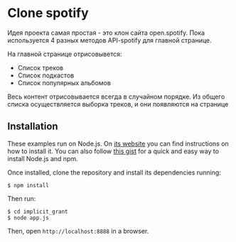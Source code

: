 # Clone spotify

Идея проекта самая простая - это клон сайта open.spotify. Пока используется 4 разных методов API-spotify для главной странице. 

На главной странице отрисовывется:

* Список треков
* Список подкастов
* Список популярных альбомов

Весь контент отрисовывается всегда в случайном порядке. Из общего списка осуществляется выборка треков, и они появляются на странице

## Installation

These examples run on Node.js. On [its website](http://www.nodejs.org/download/) you can find instructions on how to install it. You can also follow [this gist](https://gist.github.com/isaacs/579814) for a quick and easy way to install Node.js and npm.

Once installed, clone the repository and install its dependencies running:

    $ npm install

Then run:

    $ cd implicit_grant
    $ node app.js

Then, open `http://localhost:8888` in a browser.
